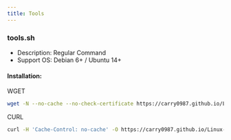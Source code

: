```yaml
---
title: Tools
---
```


### tools.sh
- Description: Regular Command
- Support OS: Debian 6+ / Ubuntu 14+

#### Installation:
WGET
``` bash
wget -N --no-cache --no-check-certificate https://carry0987.github.io/Linux-Note/data/Tools/tools.sh && chmod +x tools.sh && mv -v tools.sh /usr/local/bin/tools && bash tools
```
CURL
```bash
curl -H 'Cache-Control: no-cache' -O https://carry0987.github.io/Linux-Note/data/Tools/tools.sh && chmod +x tools.sh && mv -v tools.sh /usr/local/bin/tools && bash tools
```
